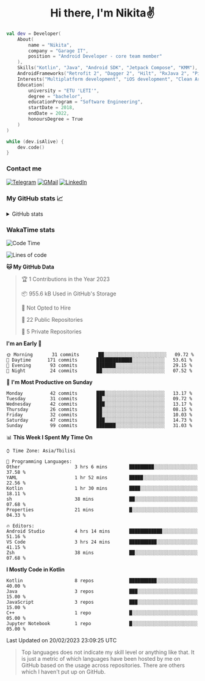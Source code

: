 <h1 align="center">
Hi there, I'm Nikita✌️
</h1>

```kotlin
val dev = Developer(
    About(
        name = "Nikita",
        company = "Garage IT",
        position = "Android Developer - core team member"
    ),
    Skills("Kotlin", "Java", "Android SDK", "Jetpack Compose", "KMM"),
    AndroidFrameworks("Retrofit 2", "Dagger 2", "Hilt", "RxJava 2", "Picasso", "Kotlin Coroutines"),
    Interests("Multiplatform development", "iOS development", "Clean Architecture"),
    Education(
        university = "ETU 'LETI'",
        degree = "bachelor",
        educationProgram = "Software Engineering",
        startDate = 2018,
        endDate = 2022,
        honoursDegree = True
    )
)

while (dev.isAlive) {
    dev.code()
}
```

### Contact me

[![Telegram](https://img.shields.io/badge/Telegram-white?style=for-the-badge&logo=telegram&logoColor=29e9ea)](https://t.me/po4yka)
[![GMail](https://img.shields.io/badge/Gmail-white?style=for-the-badge&logo=gmail&logoColor=d14836)](mailto:pochaev.nik@gmail.com)
[![LinkedIn](https://img.shields.io/badge/linkedin%20-white.svg?&style=for-the-badge&logo=linkedin&logoColor=%230077B5)](https://www.linkedin.com/in/nikita-pochaev-415b5a1a1)

### My GitHub stats 📈

<details>
  <summary>GitHub stats</summary>
  <p align="center">
    <img src="https://github-readme-stats.vercel.app/api?username=po4yka&show_icons=true&theme=dark" />
  </p>
</details>

### WakaTime stats

<!--START_SECTION:waka-->
![Code Time](http://img.shields.io/badge/Code%20Time-3%2C619%20hrs%2059%20mins-blue)

![Lines of code](https://img.shields.io/badge/From%20Hello%20World%20I%27ve%20Written--848%20Thousand%20lines%20of%20code-blue)

**🐱 My GitHub Data** 

> 🏆 1 Contributions in the Year 2023
 > 
> 📦 955.6 kB Used in GitHub's Storage 
 > 
> 🚫 Not Opted to Hire
 > 
> 📜 22 Public Repositories 
 > 
> 🔑 5 Private Repositories  
 > 
**I'm an Early 🐤** 

```text
🌞 Morning       31 commits       ██░░░░░░░░░░░░░░░░░░░░░░░   09.72 % 
🌆 Daytime      171 commits       █████████████░░░░░░░░░░░░   53.61 % 
🌃 Evening       93 commits       ███████░░░░░░░░░░░░░░░░░░   29.15 % 
🌙 Night         24 commits       ██░░░░░░░░░░░░░░░░░░░░░░░   07.52 % 

```
📅 **I'm Most Productive on Sunday** 

```text
Monday          42 commits       ███░░░░░░░░░░░░░░░░░░░░░░   13.17 % 
Tuesday         31 commits       ██░░░░░░░░░░░░░░░░░░░░░░░   09.72 % 
Wednesday       42 commits       ███░░░░░░░░░░░░░░░░░░░░░░   13.17 % 
Thursday        26 commits       ██░░░░░░░░░░░░░░░░░░░░░░░   08.15 % 
Friday          32 commits       ██░░░░░░░░░░░░░░░░░░░░░░░   10.03 % 
Saturday        47 commits       ███░░░░░░░░░░░░░░░░░░░░░░   14.73 % 
Sunday          99 commits       ███████░░░░░░░░░░░░░░░░░░   31.03 % 

```


📊 **This Week I Spent My Time On** 

```text
⌚︎ Time Zone: Asia/Tbilisi

💬 Programming Languages: 
Other                    3 hrs 6 mins        █████████░░░░░░░░░░░░░░░░   37.58 % 
YAML                     1 hr 52 mins        █████░░░░░░░░░░░░░░░░░░░░   22.56 % 
Kotlin                   1 hr 30 mins        ████░░░░░░░░░░░░░░░░░░░░░   18.11 % 
sh                       38 mins             ██░░░░░░░░░░░░░░░░░░░░░░░   07.68 % 
Properties               21 mins             █░░░░░░░░░░░░░░░░░░░░░░░░   04.33 % 

🔥 Editors: 
Android Studio           4 hrs 14 mins       ████████████░░░░░░░░░░░░░   51.16 % 
VS Code                  3 hrs 24 mins       ██████████░░░░░░░░░░░░░░░   41.15 % 
Zsh                      38 mins             ██░░░░░░░░░░░░░░░░░░░░░░░   07.68 % 

```

**I Mostly Code in Kotlin** 

```text
Kotlin                   8 repos             ██████████░░░░░░░░░░░░░░░   40.00 % 
Java                     3 repos             ███░░░░░░░░░░░░░░░░░░░░░░   15.00 % 
JavaScript               3 repos             ███░░░░░░░░░░░░░░░░░░░░░░   15.00 % 
C++                      1 repo              █░░░░░░░░░░░░░░░░░░░░░░░░   05.00 % 
Jupyter Notebook         1 repo              █░░░░░░░░░░░░░░░░░░░░░░░░   05.00 % 

```



 Last Updated on 20/02/2023 23:09:25 UTC
<!--END_SECTION:waka-->

> Top languages does not indicate my skill level or anything like that. It is just a metric of which languages have been hosted by me on GitHub based on the usage across repositories. There are others which I haven't put up on GitHub.
